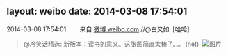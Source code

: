 layout: weibo
date: 2014-03-08 17:54:01
---
<meta name="referrer" content="no-referrer" />

2014-03-08 17:54:01  &nbsp;&nbsp;&nbsp;&nbsp;&nbsp;&nbsp; 来自 <a href="http://weibo.com/" rel="nofollow">微博 weibo.com</a>
//@白又如: [哈哈]
>  @冷笑话精选: 新版本：读书的意义。这张图简直太棒了。。。(net) ​​​
>  ![图片](https://ww1.sinaimg.cn/large/62037b5ajw1ee8hdnpsd8j20c80ut76z.jpg)
